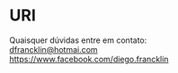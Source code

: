 URI
===
Quaisquer dúvidas entre em contato:<br>
dfrancklin@hotmai.com<br>
https://www.facebook.com/diego.francklin

